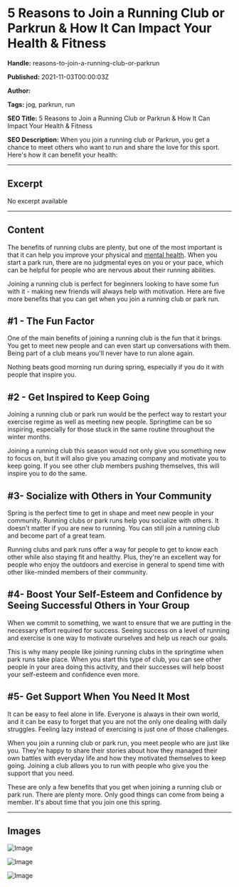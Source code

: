 # 5 Reasons to Join a Running Club or Parkrun & How It Can Impact Your Health & Fitness

**Handle:** reasons-to-join-a-running-club-or-parkrun

**Published:** 2021-11-03T00:00:03Z

**Author:**  

**Tags:** jog, parkrun, run

**SEO Title:** 5 Reasons to Join a Running Club or Parkrun & How It Can Impact Your Health & Fitness

**SEO Description:** When you join a running club or Parkrun, you get a chance to meet others who want to run and share the love for this sport. Here's how it can benefit your health:

---

## Excerpt

No excerpt available

---

## Content

The benefits of running clubs are plenty, but one of the most important is that it can help you improve your physical and [mental health](https://www.vpa.com.au/blogs/featured-articles/how-exercise-can-improve-mental-health-exercise-for-your-wellbeing). When you start a park run, there are no judgmental eyes on you or your pace, which can be helpful for people who are nervous about their running abilities.

Joining a running club is perfect for beginners looking to have some fun with it - making new friends will always help with motivation. Here are five more benefits that you can get when you join a running club or park run.

## #1 - The Fun Factor

One of the main benefits of joining a running club is the fun that it brings. You get to meet new people and can even start up conversations with them. Being part of a club means you'll never have to run alone again.

Nothing beats good morning run during spring, especially if you do it with people that inspire you.

## #2 - Get Inspired to Keep Going

Joining a running club or park run would be the perfect way to restart your exercise regime as well as meeting new people. Springtime can be so inspiring, especially for those stuck in the same routine throughout the winter months.

Joining a running club this season would not only give you something new to focus on, but it will also give you amazing company and motivate you to keep going. If you see other club members pushing themselves, this will inspire you to do the same.

## #3- Socialize with Others in Your Community

Spring is the perfect time to get in shape and meet new people in your community. Running clubs or park runs help you socialize with others. It doesn't matter if you are new to running. You can still join a running club and become part of a great team.

Running clubs and park runs offer a way for people to get to know each other while also staying fit and healthy. Plus, they're an excellent way for people who enjoy the outdoors and exercise in general to spend time with other like-minded members of their community.

## #4- Boost Your Self-Esteem and Confidence by Seeing Successful Others in Your Group

When we commit to something, we want to ensure that we are putting in the necessary effort required for success. Seeing success on a level of running and exercise is one way to motivate ourselves and help us reach our goals.

This is why many people like joining running clubs in the springtime when park runs take place. When you start this type of club, you can see other people in your area doing this activity, and their successes will help boost your self-esteem and confidence even more.

## #5- Get Support When You Need It Most

It can be easy to feel alone in life. Everyone is always in their own world, and it can be easy to forget that you are not the only one dealing with daily struggles. Feeling lazy instead of exercising is just one of those challenges.

When you join a running club or park run, you meet people who are just like you. They're happy to share their stories about how they managed their own battles with everyday life and how they motivated themselves to keep going. Joining a club allows you to run with people who give you the support that you need.

These are only a few benefits that you get when joining a running club or park run. There are plenty more. Only good things can come from being a member. It's about time that you join one this spring.

---

## Images

![Image](undefined)

![Image](undefined)

![Image](undefined)

